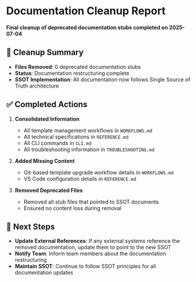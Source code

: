 # Documentation Cleanup Report

**Final cleanup of deprecated documentation stubs completed on 2025-07-04**

## 🎯 Cleanup Summary

- **Files Removed**: 0 deprecated documentation stubs
- **Status**: Documentation restructuring complete
- **SSOT Implementation**: All documentation now follows Single Source of Truth architecture

## ✅ Completed Actions

1. **Consolidated Information**
   - All template management workflows in `WORKFLOWS.md`
   - All technical specifications in `REFERENCE.md`
   - All CLI commands in `CLI.md`
   - All troubleshooting information in `TROUBLESHOOTING.md`

2. **Added Missing Content**
   - Git-based template upgrade workflow details in `WORKFLOWS.md`
   - VS Code configuration details in `REFERENCE.md`

3. **Removed Deprecated Files**
   - Removed all stub files that pointed to SSOT documents
   - Ensured no content loss during removal

## 🚀 Next Steps

- **Update External References**: If any external systems reference the removed documentation, update them to point to the new SSOT
- **Notify Team**: Inform team members about the documentation restructuring
- **Maintain SSOT**: Continue to follow SSOT principles for all documentation updates

